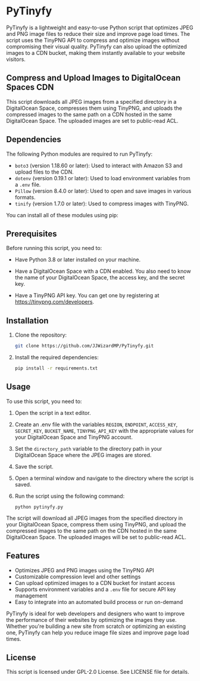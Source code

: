 # PyTinyfy

PyTinyfy is a lightweight and easy-to-use Python script that optimizes JPEG and PNG image files to reduce their size and improve page load times. The script uses the TinyPNG API to compress and optimize images without compromising their visual quality. PyTinyfy can also upload the optimized images to a CDN bucket, making them instantly available to your website visitors.

## Compress and Upload Images to DigitalOcean Spaces CDN

This script downloads all JPEG images from a specified directory in a DigitalOcean Space, compresses them using TinyPNG, and uploads the compressed images to the same path on a CDN hosted in the same DigitalOcean Space. The uploaded images are set to public-read ACL.

## Dependencies

The following Python modules are required to run PyTinyfy:

- `boto3` (version 1.18.60 or later): Used to interact with Amazon S3 and upload files to the CDN.
- `dotenv` (version 0.19.1 or later): Used to load environment variables from a `.env` file.
- `Pillow` (version 8.4.0 or later): Used to open and save images in various formats.
- `tinify` (version 1.7.0 or later): Used to compress images with TinyPNG.

You can install all of these modules using pip:

## Prerequisites

Before running this script, you need to:

- Have Python 3.8 or later installed on your machine.
- Have a DigitalOcean Space with a CDN enabled. You also need to know the name of your DigitalOcean Space, the access key, and the secret key.

- Have a TinyPNG API key. You can get one by registering at https://tinypng.com/developers.

## Installation

1. Clone the repository: 
   ```sh
   git clone https://github.com/JJWizardMP/PyTinyfy.git 
   ```
2. Install the required dependencies: 
   ```sh
   pip install -r requirements.txt
    ```

## Usage

To use this script, you need to:

1. Open the script in a text editor.
2. Create an .env file with the variables `REGION`, `ENDPOINT`, `ACCESS_KEY`, `SECRET_KEY`, `BUCKET_NAME`, `TINYPNG_API_KEY` with the appropriate values for your DigitalOcean Space and TinyPNG account.
3. Set the `directory_path` variable to the directory path in your DigitalOcean Space where the JPEG images are stored.
4. Save the script.
5. Open a terminal window and navigate to the directory where the script is saved.
6. Run the script using the following command:

    ```
    python pytinyfy.py
    ```

The script will download all JPEG images from the specified directory in your DigitalOcean Space, compress them using TinyPNG, and upload the compressed images to the same path on the CDN hosted in the same DigitalOcean Space. The uploaded images will be set to public-read ACL.

## Features

- Optimizes JPEG and PNG images using the TinyPNG API
- Customizable compression level and other settings
- Can upload optimized images to a CDN bucket for instant access
- Supports environment variables and a `.env` file for secure API key management
- Easy to integrate into an automated build process or run on-demand

PyTinyfy is ideal for web developers and designers who want to improve the performance of their websites by optimizing the images they use. Whether you're building a new site from scratch or optimizing an existing one, PyTinyfy can help you reduce image file sizes and improve page load times.

## License

This script is licensed under GPL-2.0 License. See LICENSE file for details.
